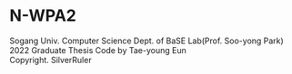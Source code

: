 # N-WPA2 <br/>
Sogang Univ. Computer Science Dept. of BaSE Lab(Prof. Soo-yong Park) <br/>
2022 Graduate Thesis Code by Tae-young Eun <br/>
Copyright. SilverRuler <br/>

